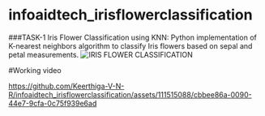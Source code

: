 # infoaidtech_irisflowerclassification
###TASK-1
Iris Flower Classification using KNN: Python implementation of K-nearest neighbors algorithm to classify Iris flowers based on sepal and petal measurements.
![IRIS FLOWER CLASSIFICATION](https://github.com/Keerthiga-V-N-R/infoaidtech_irisflowerclassification/assets/111515088/5ead3fad-5a9a-4f3c-a14a-aed276107330)

#Working video


https://github.com/Keerthiga-V-N-R/infoaidtech_irisflowerclassification/assets/111515088/cbbee86a-0090-44e7-9cfa-0c75f939e6ad


